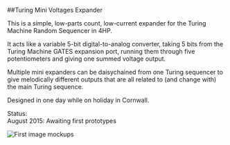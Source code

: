 ##Turing Mini Voltages Expander   

This is a simple, low-parts count, low-current expander for the Turing Machine Random Sequencer in 4HP. 

It acts like a variable 5-bit digital-to-analog converter, taking 5 bits from the Turing Machine GATES expansion port, running them through five potentiometers and giving one summed voltage output.   

Multiple mini expanders can be daisychained from one Turing sequencer to give melodically different outputs that are all related to (and change with) the main Turing sequence.   

Designed in one day while on holiday in Cornwall.   

Status:  
August 2015: Awaiting first prototypes  

![First image mockups](https://raw.githubusercontent.com/TomWhitwell/Turing-Mini-Voltage-Expander/master/Collateral/panels.jpg)
